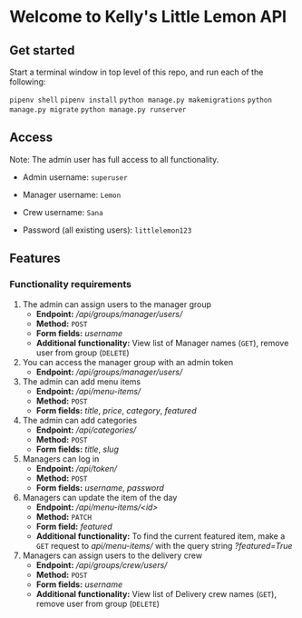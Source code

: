 # Welcome to Kelly's Little Lemon API

## Get started

Start a terminal window in top level of this repo, and run each of the following:

`pipenv shell`
`pipenv install`
`python manage.py makemigrations`
`python manage.py migrate`
`python manage.py runserver`

## Access

Note: The admin user has full access to all functionality.

- Admin username: `superuser`
- Manager username: `Lemon`
- Crew username: `Sana`

- Password (all existing users): `littlelemon123`

## Features
### Functionality requirements

1.	The admin can assign users to the manager group
    - **Endpoint:** */api/groups/manager/users/*
    - **Method:** `POST`
    - **Form fields:** *username*
    - **Additional functionality:** View list of Manager names (`GET`), remove user from group (`DELETE`)
2.	You can access the manager group with an admin token
    - **Endpoint:** */api/groups/manager/users/*
3.	The admin can add menu items
    - **Endpoint:** */api/menu-items/*
    - **Method:** `POST`
    - **Form fields:** *title*, *price*, *category*, *featured*
4.	The admin can add categories
    - **Endpoint:** */api/categories/*
    - **Method:** `POST`
    - **Form fields:** *title*, *slug*
5.	Managers can log in 
    - **Endpoint:** */api/token/*
    - **Method:** `POST`
    - **Form fields:** *username*, *password*
6.	Managers can update the item of the day
    - **Endpoint:** */api/menu-items/<id\>*
    - **Method:** `PATCH`
    - **Form field:** *featured*
    - **Additional functionality:** To find the current featured item, make a `GET` request to *api/menu-items/* with the query string *?featured=True*
7.	Managers can assign users to the delivery crew
    - **Endpoint:** */api/groups/crew/users/*
    - **Method:** `POST`
    - **Form fields:** *username*
    - **Additional functionality:** View list of Delivery crew names (`GET`), remove user from group (`DELETE`)
<!-- 8.	Managers can assign orders to the delivery crew -->
<!-- 9.	The delivery crew can access orders assigned to them -->
<!-- 10. The delivery crew can update an order as delivered -->
<!-- 11. Customers can register -->
<!-- 12. Customers can log in using their username and password and get access tokens -->
<!-- 13. Customers can browse all categories  -->
<!-- 14. Customers can browse all the menu items at once -->
<!-- 15. Customers can browse menu items by category -->
<!-- 16. Customers can paginate menu items -->
<!-- 17. Customers can sort menu items by price -->
<!-- 18. Customers can add menu items to the cart -->
<!-- 19. Customers can access previously added items in the cart -->
<!-- 20. Customers can place orders -->
<!-- 21. Customers can browse their own orders -->